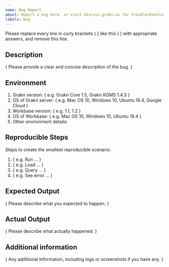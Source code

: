 ```yaml
---
name: Bug Report
about: Report a bug here, or visit discuss.grakn.ai for troubleshooting discussions
labels: bug
---
```


Please replace every line in curly brackets ( { like this } ) with appropriate answers, and remove this line.

## Description

{ Please provide a clear and concise description of the bug. }

## Environment

1. Grakn version: { e.g. Grakn Core 1.5, Grakn KGMS 1.4.3 }
2. OS of Grakn server: { e.g. Mac OS 10, Windows 10, Ubuntu 16.4, Google Cloud }
3. Workbase version: { e.g. 1.1, 1.2 }
4. OS of Workbase: { e.g. Mac OS 10, Windows 10, Ubuntu 16.4 }
5. Other environment details:

## Reproducible Steps

Steps to create the smallest reproducible scenario:
1. { e.g. Run ... }
2. { e.g. Load ... }
3. { e.g. Query ... }
4. { e.g. See error ... }

## Expected Output

{ Please describe what you expected to happen. }

## Actual Output

{ Please describe what actually happened. }
 
## Additional information

{ Any additional information, including logs or screenshots if you have any. }
